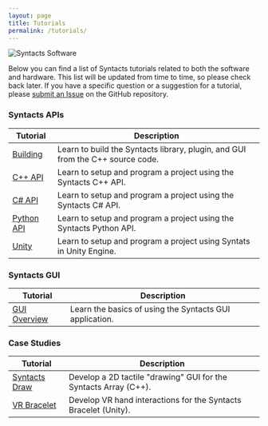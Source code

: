 ```yaml
---
layout: page
title: Tutorials
permalink: /tutorials/
---
```


![Syntacts Software](https://raw.githubusercontent.com/wiki/mahilab/Syntacts/images/software_no_text.png)

Below you can find a list of Syntacts tutorials related to both the software and hardware. This list will be updated from time to time, so please check back later. If you have a specific question or a suggestion for a tutorial, please [submit an Issue](https://github.com/mahilab/Syntacts/issues) on the GitHub repository. 

### Syntacts APIs

|Tutorial|Description|
|---|---|
|[Building](tutorials/building.md)|Learn to build the Syntacts library, plugin, and GUI from the C++ source code.|
|[C++ API](tutorials/cpp.md)|Learn to setup and program a project using the Syntacts C++ API.|
|[C# API](tutorials/cs.md)|Learn to setup and program a project using the Syntacts C# API.|
|[Python API](tutorials/python.md)|Learn to setup and program a project using the Syntacts Python API.| 
|[Unity](tutorials/unity.md)|Learn to setup and program a project using Syntats in Unity Engine.|

### Syntacts GUI

|Tutorial|Description|
|---|---|
|[GUI Overview](tutorials/gui.md)|Learn the basics of using the Syntacts GUI application.|

### Case Studies

|Tutorial|Description|
|---|---|
|[Syntacts Draw](tutorials/draw.md)|Develop a 2D tactile "drawing" GUI for the Syntacts Array (C++).|
|[VR Bracelet](tutorials/bracelet.md)|Develop VR hand interactions for the Syntacts Bracelet (Unity).|
